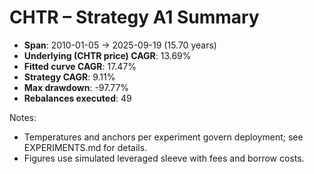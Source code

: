 # CHTR – Strategy A1 Summary

- **Span**: 2010-01-05 → 2025-09-19 (15.70 years)
- **Underlying (CHTR price) CAGR**: 13.69%
- **Fitted curve CAGR**: 17.47%
- **Strategy CAGR**: 9.11%
- **Max drawdown**: -97.77%
- **Rebalances executed**: 49

Notes:

- Temperatures and anchors per experiment govern deployment; see EXPERIMENTS.md for details.
- Figures use simulated leveraged sleeve with fees and borrow costs.
